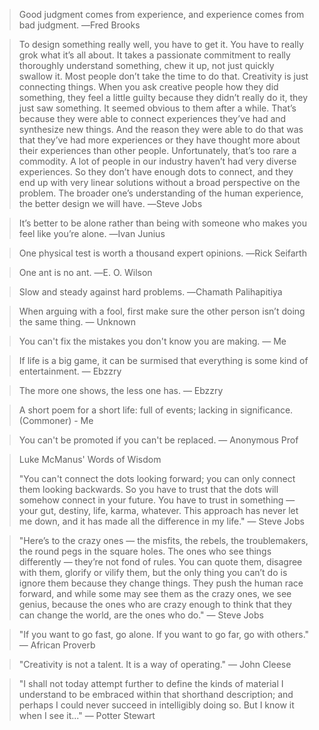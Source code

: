 > Good judgment comes from experience, and experience comes from bad judgment. ―Fred Brooks


> To design something really well, you have to get it. You have to really grok what it’s all about. It takes a passionate commitment to really thoroughly understand something, chew it up, not just quickly swallow it. Most people don’t take the time to do that. Creativity is just connecting things. When you ask creative people how they did something, they feel a little guilty because they didn’t really do it, they just saw something. It seemed obvious to them after a while. That’s because they were able to connect experiences they’ve had and synthesize new things. And the reason they were able to do that was that they’ve had more experiences or they have thought more about their experiences than other people. Unfortunately, that’s too rare a commodity. A lot of people in our industry haven’t had very diverse experiences. So they don’t have enough dots to connect, and they end up with very linear solutions without a broad perspective on the problem. The broader one’s understanding of the human experience, the better design we will have. ―Steve Jobs

> It’s better to be alone rather than being with someone who makes you feel like you’re alone.
―Ivan Junius

>One physical test is worth a thousand expert opinions.
―Rick Seifarth

>One ant is no ant.
―E. O. Wilson

> Slow and steady against hard problems.
―Chamath Palihapitiya

> When arguing with a fool, first make sure the other person isn’t doing the same thing.
― Unknown

> You can't fix the mistakes you don't know you are making. ― Me


> If life is a big game, it can be surmised that everything is some kind of entertainment. ― Ebzzry

> The more one shows, the less one has. ― Ebzzry

> A short poem for a short life: full of events; lacking in significance. (Commoner) - Me

> You can't be promoted if you can't be replaced. ― Anonymous Prof


> Luke McManus' Words of Wisdom
>
> "You can't connect the dots looking forward; you can only connect them looking backwards. So you have to trust that the dots will somehow connect in your future. You have to trust in something — your gut, destiny, life, karma, whatever. This approach has never let me down, and it has made all the difference in my life." ― Steve Jobs

> "Here’s to the crazy ones — the misfits, the rebels, the troublemakers, the round pegs in the square holes. The ones who see things differently — they’re not fond of rules. You can quote them, disagree with them, glorify or vilify them, but the only thing you can’t do is ignore them because they change things. They push the human race forward, and while some may see them as the crazy ones, we see genius, because the ones who are crazy enough to think that they can change the world, are the ones who do." ― Steve Jobs

> "If you want to go fast, go alone. If you want to go far, go with others." ― African Proverb

> "Creativity is not a talent. It is a way of operating." ― John Cleese

> "I shall not today attempt further to define the kinds of material I understand to be embraced within that shorthand description; and perhaps I could never succeed in intelligibly doing so. But I know it when I see it..." ― Potter Stewart
